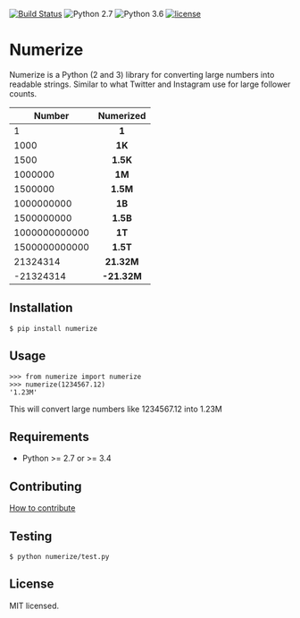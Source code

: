 [![Build Status](https://travis-ci.org/davidsa03/numerize.svg?branch=master)](https://travis-ci.org/davidsa03/numerize)
![Python 2.7](https://img.shields.io/badge/python-2.7-green.svg)
![Python 3.6](https://img.shields.io/badge/python-3.6-green.svg)
[![license](https://img.shields.io/github/license/mashape/apistatus.svg?maxAge=2592000)](https://github.com/davidsa03/numerize/blob/master/LICENSE)
# Numerize

Numerize is a Python (2 and 3) library for converting large numbers into readable strings.
Similar to what Twitter and Instagram use for large follower counts.

| Number | Numerized |
|------|:---------:|
| 1  | **1**  |
| 1000  | **1K**  |
| 1500  | **1.5K**  |
| 1000000  | **1M**  |
| 1500000  | **1.5M**  |
| 1000000000  | **1B**  |
| 1500000000  | **1.5B**  |
| 1000000000000  | **1T**  |
| 1500000000000  | **1.5T**  |
| 21324314       | **21.32M**|
| -21324314       | **-21.32M**|

## Installation

```
$ pip install numerize
```

## Usage

```
>>> from numerize import numerize
>>> numerize(1234567.12)
'1.23M'
```
This will convert large numbers like 1234567.12 into 1.23M

## Requirements
- Python >= 2.7 or >= 3.4

## Contributing
[How to contribute](https://github.com/davidsa03/numerize/blob/master/CONTRIBUTING.md)

## Testing

```
$ python numerize/test.py
```

## License
MIT licensed.
